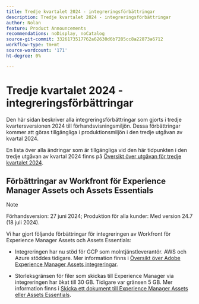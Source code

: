 ```yaml
---
title: Tredje kvartalet 2024 - integreringsförbättringar
description: Tredje kvartalet 2024 - integreringsförbättringar
author: Nolan
feature: Product Announcements
recommendations: noDisplay, noCatalog
source-git-commit: 3326173517762a62630d6b7285cc8a22873a6712
workflow-type: tm+mt
source-wordcount: '171'
ht-degree: 0%

---
```


# Tredje kvartalet 2024 - integreringsförbättringar

Den här sidan beskriver alla integreringsförbättringar som gjorts i tredje kvartersversionen 2024 till förhandsvisningsmiljön. Dessa förbättringar kommer att göras tillgängliga i produktionsmiljön i den tredje utgåvan av kvartal 2024.

En lista över alla ändringar som är tillgängliga vid den här tidpunkten i den tredje utgåvan av kvartal 2024 finns på [Översikt över utgåvan för tredje kvartalet 2024](/help/quicksilver/product-announcements/product-releases/24-q3-release-activity/24-q3-release-overview.md).

## Förbättringar av Workfront för Experience Manager Assets och Assets Essentials

>[!NOTE]
>
>Förhandsversion: 27 juni 2024; Produktion för alla kunder: Med version 24.7 (18 juli 2024).

Vi har gjort följande förbättringar för integreringen av Workfront för Experience Manager Assets och Assets Essentials:

* Integreringen har nu stöd för GCP som molntjänstleverantör. AWS och Azure stöddes tidigare. Mer information finns i [Översikt över Adobe Experience Manager Assets integreringar](/help/quicksilver/documents/adobe-workfront-for-experience-manager-assets-essentials/aem-asset-integrations.md).

* Storleksgränsen för filer som skickas till Experience Manager via integreringen har ökat till 30 GB. Tidigare var gränsen 5 GB. Mer information finns i [Skicka ett dokument till Experience Manager Assets eller Assets Essentials](/help/quicksilver/documents/adobe-workfront-for-experience-manager-assets-essentials/send-to-aem.md).
